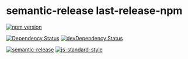 # semantic-release last-release-npm

[![npm version](https://badge.fury.io/js/%40makeomatic%2Flast-release-npm.svg)](http://badge.fury.io/js/%40makeomatic%2Flast-release-npm)

[![Dependency Status](https://david-dm.org/makeomatic/last-release-npm/next.svg)](https://david-dm.org/makeomatic/last-release-npm/next)
[![devDependency Status](https://david-dm.org/makeomatic/last-release-npm/next/dev-status.svg)](https://david-dm.org/makeomatic/last-release-npm/next#info=devDependencies)

[![semantic-release](https://img.shields.io/badge/%20%20%F0%9F%93%A6%F0%9F%9A%80-semantic--release-e10079.svg)](https://github.com/semantic-release/last-release-npm)
[![js-standard-style](https://img.shields.io/badge/code%20style-standard-brightgreen.svg?style=flat)](https://github.com/feross/standard)
